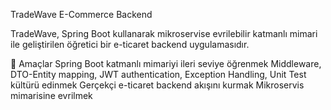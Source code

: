 TradeWave
E-Commerce Backend

TradeWave, Spring Boot kullanarak mikroservise evrilebilir katmanlı mimari ile geliştirilen öğretici bir e-ticaret backend uygulamasıdır.

🎯 Amaçlar
Spring Boot katmanlı mimariyi ileri seviye öğrenmek
Middleware, DTO-Entity mapping, JWT authentication, Exception Handling, Unit Test kültürü edinmek
Gerçekçi e-ticaret backend akışını kurmak
Mikroservis mimarisine evrilmek
